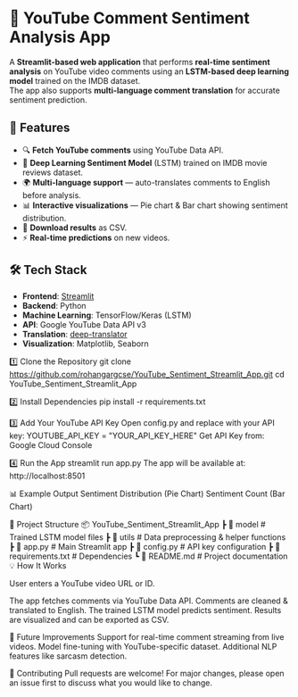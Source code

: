 # 🎯 YouTube Comment Sentiment Analysis App

A **Streamlit-based web application** that performs **real-time sentiment analysis** on YouTube video comments using an **LSTM-based deep learning model** trained on the IMDB dataset.  
The app also supports **multi-language comment translation** for accurate sentiment prediction.


## 📌 Features
- 🔍 **Fetch YouTube comments** using YouTube Data API.
- 🧠 **Deep Learning Sentiment Model** (LSTM) trained on IMDB movie reviews dataset.
- 🌍 **Multi-language support** — auto-translates comments to English before analysis.
- 📊 **Interactive visualizations** — Pie chart & Bar chart showing sentiment distribution.
- 💾 **Download results** as CSV.
- ⚡ **Real-time predictions** on new videos.


## 🛠️ Tech Stack
- **Frontend**: [Streamlit](https://streamlit.io/)
- **Backend**: Python
- **Machine Learning**: TensorFlow/Keras (LSTM)
- **API**: Google YouTube Data API v3
- **Translation**: [deep-translator](https://pypi.org/project/deep-translator/)
- **Visualization**: Matplotlib, Seaborn

1️⃣ Clone the Repository
git clone https://github.com/rohangargcse/YouTube_Sentiment_Streamlit_App.git
cd YouTube_Sentiment_Streamlit_App

2️⃣ Install Dependencies
pip install -r requirements.txt

3️⃣ Add Your YouTube API Key
Open config.py and replace with your API key:
YOUTUBE_API_KEY = "YOUR_API_KEY_HERE"
Get API Key from: Google Cloud Console

4️⃣ Run the App
streamlit run app.py
The app will be available at:
http://localhost:8501

📊 Example Output
Sentiment Distribution (Pie Chart)
Sentiment Count (Bar Chart)

📂 Project Structure
📦 YouTube_Sentiment_Streamlit_App
 ┣ 📂 model            # Trained LSTM model files
 ┣ 📂 utils            # Data preprocessing & helper functions
 ┣ 📜 app.py           # Main Streamlit app
 ┣ 📜 config.py        # API key configuration
 ┣ 📜 requirements.txt # Dependencies
 ┗ 📜 README.md        # Project documentation
💡 How It Works

User enters a YouTube video URL or ID.

The app fetches comments via YouTube Data API.
Comments are cleaned & translated to English.
The trained LSTM model predicts sentiment.
Results are visualized and can be exported as CSV.

🔮 Future Improvements
Support for real-time comment streaming from live videos.
Model fine-tuning with YouTube-specific dataset.
Additional NLP features like sarcasm detection.

🤝 Contributing
Pull requests are welcome! For major changes, please open an issue first to discuss what you would like to change.
